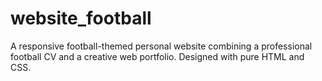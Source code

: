 # website_football
A responsive football-themed personal website combining a professional football CV and a creative web portfolio. Designed with pure HTML and CSS.
